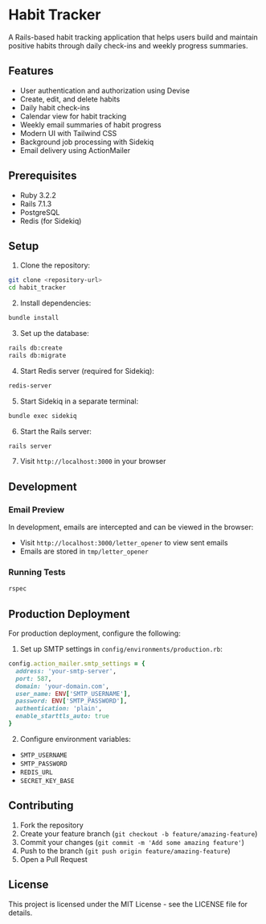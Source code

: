 # Habit Tracker

A Rails-based habit tracking application that helps users build and maintain positive habits through daily check-ins and weekly progress summaries.

## Features

- User authentication and authorization using Devise
- Create, edit, and delete habits
- Daily habit check-ins
- Calendar view for habit tracking
- Weekly email summaries of habit progress
- Modern UI with Tailwind CSS
- Background job processing with Sidekiq
- Email delivery using ActionMailer

## Prerequisites

- Ruby 3.2.2
- Rails 7.1.3
- PostgreSQL
- Redis (for Sidekiq)

## Setup

1. Clone the repository:

```bash
git clone <repository-url>
cd habit_tracker
```

2. Install dependencies:

```bash
bundle install
```

3. Set up the database:

```bash
rails db:create
rails db:migrate
```

4. Start Redis server (required for Sidekiq):

```bash
redis-server
```

5. Start Sidekiq in a separate terminal:

```bash
bundle exec sidekiq
```

6. Start the Rails server:

```bash
rails server
```

7. Visit `http://localhost:3000` in your browser

## Development

### Email Preview

In development, emails are intercepted and can be viewed in the browser:

- Visit `http://localhost:3000/letter_opener` to view sent emails
- Emails are stored in `tmp/letter_opener`

### Running Tests

```bash
rspec
```

## Production Deployment

For production deployment, configure the following:

1. Set up SMTP settings in `config/environments/production.rb`:

```ruby
config.action_mailer.smtp_settings = {
  address: 'your-smtp-server',
  port: 587,
  domain: 'your-domain.com',
  user_name: ENV['SMTP_USERNAME'],
  password: ENV['SMTP_PASSWORD'],
  authentication: 'plain',
  enable_starttls_auto: true
}
```

2. Configure environment variables:

- `SMTP_USERNAME`
- `SMTP_PASSWORD`
- `REDIS_URL`
- `SECRET_KEY_BASE`

## Contributing

1. Fork the repository
2. Create your feature branch (`git checkout -b feature/amazing-feature`)
3. Commit your changes (`git commit -m 'Add some amazing feature'`)
4. Push to the branch (`git push origin feature/amazing-feature`)
5. Open a Pull Request

## License

This project is licensed under the MIT License - see the LICENSE file for details.
